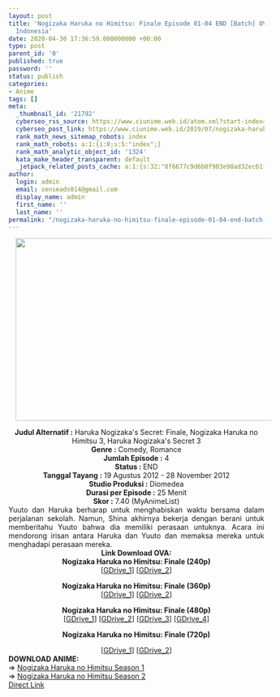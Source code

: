 ```yaml
---
layout: post
title: 'Nogizaka Haruka no Himitsu: Finale Episode 01-04 END [Batch] OVA Subtitle
  Indonesia'
date: 2020-04-30 17:36:59.000000000 +00:00
type: post
parent_id: '0'
published: true
password: ''
status: publish
categories:
- Anime
tags: []
meta:
  _thumbnail_id: '21792'
  cyberseo_rss_source: https://www.ciunime.web.id/atom.xml?start-index=1051&max-results=150
  cyberseo_post_link: https://www.ciunime.web.id/2019/07/nogizaka-haruka-no-himitsu-finale.html
  rank_math_news_sitemap_robots: index
  rank_math_robots: a:1:{i:0;s:5:"index";}
  rank_math_analytic_object_id: '1324'
  kata_make_header_transparent: default
  _jetpack_related_posts_cache: a:1:{s:32:"8f6677c9d6b0f903e98ad32ec61f8deb";a:2:{s:7:"expires";i:1658611034;s:7:"payload";a:0:{}}}
author:
  login: admin
  email: senseads014@gmail.com
  display_name: admin
  first_name: ''
  last_name: ''
permalink: "/nogizaka-haruka-no-himitsu-finale-episode-01-04-end-batch-ova-subtitle-indonesia/"
---
```

<div class="separator" style="clear: both; text-align: center;"><a href="https://1.bp.blogspot.com/-hVRgwrkdtBk/XSih2QLzmrI/AAAAAAAAbnc/9_uSukYyjR0a4ECjbTDznOw-trxOXCgzACLcBGAs/s1600/Nogizaka%2BHaruka%2Bno%2BHimitsu%2B-%2BFinale.jpg" imageanchor="1" style="margin-left: 1em; margin-right: 1em;"><img border="0" data-original-height="720" data-original-width="1280" height="360" src="{{ site.baseurl }}/assets/2020/04/Nogizaka%2BHaruka%2Bno%2BHimitsu%2B-%2BFinale.jpg" width="640" /></a></div>
<p>
<div style="text-align: center;"><b>Judul</b><b><b> Alternatif</b> :</b> Haruka Nogizaka's Secret: Finale, Nogizaka Haruka no Himitsu 3, Haruka Nogizaka's Secret 3</div>
<div style="text-align: center;"><b><b>Genre :</b></b> Comedy, Romance</div>
<div style="text-align: center;"><b>Jumlah Episode :</b> 4<br /><b>Status :&nbsp;</b>END<br /><b>Tanggal Tayang :</b> 19 Agustus 2012 - 28 November 2012<br /><b>Studio Produksi :</b> Diomedea<br /><b>Durasi per Episode :</b> 25 Menit</div>
<div style="text-align: center;"><b>Skor :</b> 7.40 (MyAnimeList)</div>
<div style="text-align: center;"></div>
<div style="text-align: justify;">Yuuto dan Haruka berharap untuk menghabiskan waktu bersama dalam perjalanan sekolah. Namun, Shina akhirnya bekerja dengan berani untuk memberitahu Yuuto bahwa dia memiliki perasaan untuknya. Acara ini mendorong irisan antara Haruka dan Yuuto dan memaksa mereka untuk menghadapi perasaan mereka.</div>
<div style="text-align: justify;"></div>
<div style="text-align: justify;"></div>
<div style="text-align: center;"><b>Link Download OVA:</b></div>
<div style="text-align: center;">
<div style="text-align: center;"><b>Nogizaka Haruka no Himitsu: Finale (240p)</b></div>
<div style="text-align: center;">[<a href="https://drive.google.com/uc?export=download&amp;id=1JxJls8EJhMtftVNcpx-RYUEi_ZFsbwhI" target="_blank" rel="noopener">GDrive_1</a>] [<a href="https://drive.google.com/uc?export=download&amp;id=11a4yQU9FSbX6NPNthPvrGNwdpUt3pJr_" target="_blank" rel="noopener">GDrive_2</a>]</p>
<div style="text-align: center;"><b>Nogizaka Haruka no Himitsu: Finale (360p)</b></div>
<div style="text-align: center;">[<a href="https://drive.google.com/uc?export=download&amp;id=1zmXbcshj84apPGPG-Y3NZnsiA6ZTtDTV" target="_blank" rel="noopener">GDrive_1</a>] [<a href="https://drive.google.com/uc?export=download&amp;id=104RPa0RFO441BaAHOUpRlKZqykr-Mwfu" target="_blank" rel="noopener">GDrive_2</a>]</p>
</div>
</div>
<div style="text-align: center;"><b>Nogizaka Haruka no Himitsu: Finale (480p)</b></div>
<div style="text-align: center;">[<a href="https://drive.google.com/uc?id=1mWuYuQAnkMJGvwsdLX5Cvf93yfIGA9wb" target="_blank" rel="noopener">GDrive_1</a>] [<a href="https://drive.google.com/uc?export=download&amp;id=1ccM5LYH2XQ07PUZwtqtVRFHO6Dn4M8oA" target="_blank" rel="noopener">GDrive_2</a>] [<a href="https://drive.google.com/uc?export=download&amp;id=15RssazvyzfJYZtYOVPW2RzCZMLz3pYJ0" target="_blank" rel="noopener">GDrive_3</a>] [<a href="https://drive.google.com/uc?id=1z4UIHgiCtjEK6fkD5uy0glKLEXNtdmvN" target="_blank" rel="noopener">GDrive_4</a>]</p>
</div>
<p><b>Nogizaka Haruka no Himitsu: Finale (720p)</b></div>
<div style="text-align: center;">[<a href="https://drive.google.com/uc?export=download&amp;id=1AL7Yvj__mjn7ZvY4NrilTvjCy2DUle-h" target="_blank" rel="noopener">GDrive_1</a>] [<a href="https://drive.google.com/uc?export=download&amp;id=1hVTDCXIyygfFx_WlMwtbIRhmtyyg3WAh" target="_blank" rel="noopener">GDrive_2</a>]
<div style="text-align: left;"></div>
<div style="text-align: left;"></div>
<div style="text-align: left;"><b>DOWNLOAD ANIME:</b></div>
<div style="text-align: left;"></div>
<div style="text-align: left;">=&gt;&nbsp;<a href="https://www.ciunime.web.id/2019/07/nogizaka-haruka-no-himitsu-season-1.html" target="_blank" rel="noopener">Nogizaka Haruka no Himitsu Season 1</a></div>
<div style="text-align: left;">=&gt;&nbsp;<a href="https://www.ciunime.web.id/2019/07/nogizaka-haruka-no-himitsu-season-2.html" target="_blank" rel="noopener">Nogizaka Haruka no Himitsu Season 2</a></div>
<div style="text-align: left;"></div>
</div>
<link rel="stylesheet" href="https://cdnjs.cloudflare.com/ajax/libs/font-awesome/4.7.0/css/font-awesome.min.css" />
<div class="divbtn"> <a href="https://handymansurrender.com/fihup8buzv?key=94550f7ce39444073321dde3b8782f97" class="btn"><i class="fa fa-download"></i> Direct Link</a> </div>
